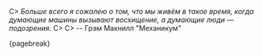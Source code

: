 C> *Больше всего я сожалею о том, что мы живём в такое время, когда думающие машины вызывают восхищение, а думающие люди — подозрения.*
C>
C> -- Грэм Макнилл "Механикум"

{pagebreak}
